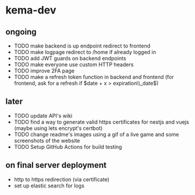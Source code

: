 # kema-dev

## ongoing

* TODO make backend is up endpoint redirect to frontend
* TODO make logpage redirect to /home if already logged in
* TODO add JWT guards on backend endpoints
* TODO make everyone use custom HTTP headers
* TODO improve 2FA page
* TODO make a refresh token function in backend and frontend (for frontend, ask for a refresh if $date + x > expiration\\_date$)

## later

* TODO update API's wiki
* TODO find a way to generate valid https certificates for nestjs and vuejs (maybe using lets encrypt's certbot)
* TODO change readme's images using a gif of a live game and some screenshots of the website
* TODO Setup GitHub Actions for build testing

## on final server deployment

* http to https redirection (via certificate)
* set up elastic search for logs
